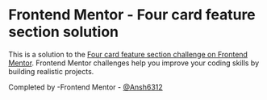 # Frontend Mentor - Four card feature section solution

This is a solution to the [Four card feature section challenge on Frontend Mentor](https://www.frontendmentor.io/challenges/four-card-feature-section-weK1eFYK). Frontend Mentor challenges help you improve your coding skills by building realistic projects. 

Completed by
-Frontend Mentor - [@Ansh6312](https://www.frontendmentor.io/profile/Ansh6312)
